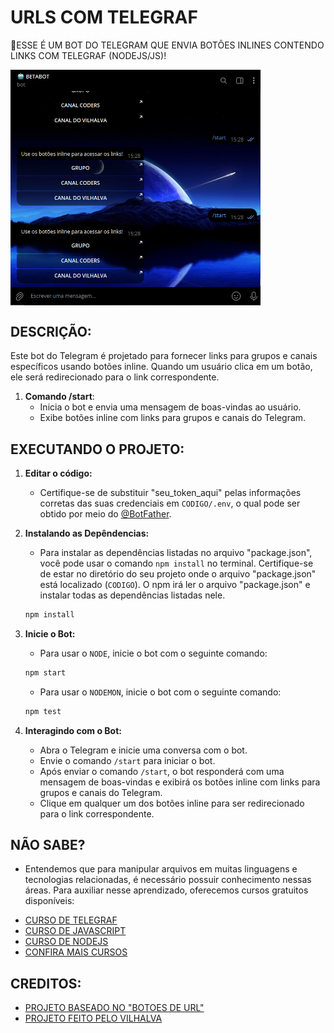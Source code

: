 # URLS COM TELEGRAF
🤤ESSE É UM BOT DO TELEGRAM QUE ENVIA BOTÕES INLINES CONTENDO LINKS COM TELEGRAF (NODEJS/JS)!

<img src="FOTO.png" align="center" width="400"> <br>

## DESCRIÇÃO:
Este bot do Telegram é projetado para fornecer links para grupos e canais específicos usando botões inline. Quando um usuário clica em um botão, ele será redirecionado para o link correspondente.

1. **Comando /start**:
   - Inicia o bot e envia uma mensagem de boas-vindas ao usuário.
   - Exibe botões inline com links para grupos e canais do Telegram.

## EXECUTANDO O PROJETO:
1. **Editar o código:**
   - Certifique-se de substituir "seu_token_aqui" pelas informações corretas das suas credenciais em `CODIGO/.env`, o qual pode ser obtido por meio do [@BotFather](https://t.me/BotFather).
   
2. **Instalando as Depêndencias:**
   - Para instalar as dependências listadas no arquivo "package.json", você pode usar o comando `npm install` no terminal. Certifique-se de estar no diretório do seu projeto onde o arquivo "package.json" está localizado (`CODIGO`). O npm irá ler o arquivo "package.json" e instalar todas as dependências listadas nele. 

   ```bash
   npm install
   ```

3. **Inicie o Bot:**
   - Para usar o `NODE`, inicie o bot com o seguinte comando:
    ```bash
    npm start
    ```

    - Para usar o `NODEMON`, inicie o bot com o seguinte comando:
    ```bash
    npm test
    ```

4. **Interagindo com o Bot:**
   - Abra o Telegram e inicie uma conversa com o bot.
   - Envie o comando `/start` para iniciar o bot.
   - Após enviar o comando `/start`, o bot responderá com uma mensagem de boas-vindas e exibirá os botões inline com links para grupos e canais do Telegram.
   - Clique em qualquer um dos botões inline para ser redirecionado para o link correspondente.

## NÃO SABE?
- Entendemos que para manipular arquivos em muitas linguagens e tecnologias relacionadas, é necessário possuir conhecimento nessas áreas. Para auxiliar nesse aprendizado, oferecemos cursos gratuitos disponíveis:
* [CURSO DE TELEGRAF](https://github.com/VILHALVA/CURSO-DE-TELEGRAF)
* [CURSO DE JAVASCRIPT](https://github.com/VILHALVA/CURSO-DE-JAVASCRIPT)
* [CURSO DE NODEJS](https://github.com/VILHALVA/CURSO-DE-NODEJS)
* [CONFIRA MAIS CURSOS](https://github.com/VILHALVA?tab=repositories&q=+topic:CURSO)

## CREDITOS:
- [PROJETO BASEADO NO "BOTOES DE URL"](https://github.com/VILHALVA/BOTOES-DE-URL)
- [PROJETO FEITO PELO VILHALVA](https://github.com/VILHALVA)

